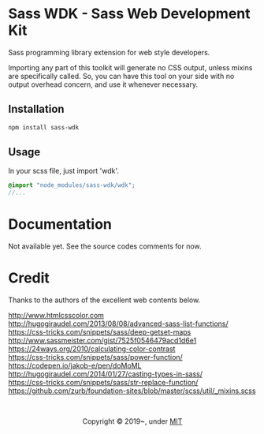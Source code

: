 # Sass WDK - Sass Web Development Kit
Sass programming library extension for web style developers.

Importing any part of this toolkit will generate no CSS output, unless mixins are specifically called.
So, you can have this tool on your side with no output overhead concern, and use it whenever necessary.


## Installation
```bash
npm install sass-wdk
```

## Usage
In your scss file, just import 'wdk'.
```scss
@import "node_modules/sass-wdk/wdk";
//...
```

# Documentation
Not available yet. See the source codes comments for now.


# Credit
Thanks to the authors of the excellent web contents below.

http://www.htmlcsscolor.com<br>
http://hugogiraudel.com/2013/08/08/advanced-sass-list-functions/<br>
https://css-tricks.com/snippets/sass/deep-getset-maps<br>
http://www.sassmeister.com/gist/7525f0546479acd1d6e1<br>
https://24ways.org/2010/calculating-color-contrast<br>
https://css-tricks.com/snippets/sass/power-function/<br>
https://codepen.io/jakob-e/pen/doMoML<br>
http://hugogiraudel.com/2014/01/27/casting-types-in-sass/<br>
https://css-tricks.com/snippets/sass/str-replace-function/<br>
https://github.com/zurb/foundation-sites/blob/master/scss/util/_mixins.scss


<br>
<div align="center">
  <p align=center>Copyright &copy; 2019~, under <a href="./LICENSE">MIT</a></p>
</div>
